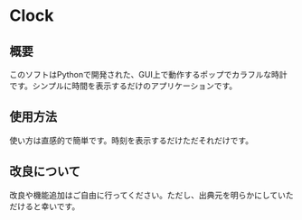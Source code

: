# Clock
## 概要

このソフトはPythonで開発された、GUI上で動作するポップでカラフルな時計です。シンプルに時間を表示するだけのアプリケーションです。

## 使用方法

使い方は直感的で簡単です。時刻を表示するだけただそれだけです。

## 改良について

改良や機能追加はご自由に行ってください。ただし、出典元を明らかにしていただけると幸いです。
